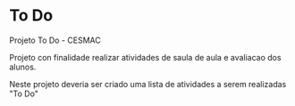 # To Do
Projeto To Do - CESMAC

Projeto con finalidade realizar atividades de saula de aula e avaliacao dos alunos.

Neste projeto deveria ser criado uma lista de atividades a serem realizadas "To Do"
